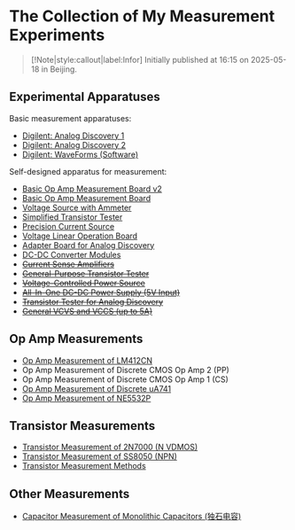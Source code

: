 # The Collection of My Measurement Experiments

> [!Note|style:callout|label:Infor]
Initially published at 16:15 on 2025-05-18 in Beijing.


## Experimental Apparatuses

Basic measurement apparatuses:
- [Digilent: Analog Discovery 1](https://digilent.com/reference/test-and-measurement/analog-discovery/start)
- [Digilent: Analog Discovery 2](https://digilent.com/reference/test-and-measurement/analog-discovery-2/start)
- [Digilent: WaveForms (Software)](https://digilent.com/reference/software/waveforms/waveforms-3/start)


Self-designed apparatus for measurement:
- [Basic Op Amp Measurement Board v2](<ElectronicDesigns/Basic Op Amp Measurement Board v2.md>)
- [Basic Op Amp Measurement Board](<ElectronicDesigns/Basic Op Amp Measurement Board.md>)
- [Voltage Source with Ammeter](<ElectronicDesigns/Voltage Source with Ammeter.md>)
- [Simplified Transistor Tester](<ElectronicDesigns/Simplified Transistor Tester.md>)
- [Precision Current Source](<ElectronicDesigns/Precision Voltage-Controlled Current Source.md>)
- [Voltage Linear Operation Board](<ElectronicDesigns/Voltage Linear Operation Board.md>)
- [Adapter Board for Analog Discovery](<ElectronicDesigns/Adapter Board for Analog Discovery.md>)
- [DC-DC Converter Modules](<ElectronicDesigns/DC-DC Converter Modules.md>)
- <s> [Current Sense Amplifiers](<ElectronicDesigns/Current Sense Amplifiers.md>) </s>
- <s> [General-Purpose Transistor Tester](<ElectronicDesigns/General-Purpose Transistor Tester.md>) </s>
- <s> [Voltage-Controlled Power Source](<ElectronicDesigns/Versatile Voltage-Controlled Power Source.md>) </s>
- <s> [All-In-One DC-DC Power Supply (5V Input)](<ElectronicDesigns/All-In-One DC-DC Power Supply (5V Input).md>) </s>
- <s> [Transistor Tester for Analog Discovery](<ElectronicDesigns/Transistor Tester for ADx.md>) </s>
- <s> [General VCVS and VCCS (up to 5A)](<ElectronicDesigns/General VCVS and VCCS (up to 10 A).md>) </s>


 
## Op Amp Measurements

- [Op Amp Measurement of LM412CN](<Electronics/Op Amp Measurement of LM412CN.md>)
- Op Amp Measurement of Discrete CMOS Op Amp 2 (PP)
- Op Amp Measurement of Discrete CMOS Op Amp 1 (CS)
- [Op Amp Measurement of Discrete uA741](<Electronics/Op Amp Measurement of Discrete uA741.md>)
- [Op Amp Measurement of NE5532P](<Electronics/Op Amp Measurement of NE5532P.md>)

## Transistor Measurements

- [Transistor Measurement of 2N7000 (N VDMOS)](<Electronics/Transistor Measurement of 2N7000 (N VDMOS).md>)
- [Transistor Measurement of SS8050 (NPN)](<Electronics/[Analog Comp] Transistor Measurement of SS8050 (NPN).md>)
- [Transistor Measurement Methods](<Electronics/Transistor Measurement Methods.md>)

## Other Measurements

- [Capacitor Measurement of Monolithic Capacitors (独石电容)](<Electronics/[Analog Comp] Frequency characteristics of monolithic capacitors (独石电容的频率响应).md>)